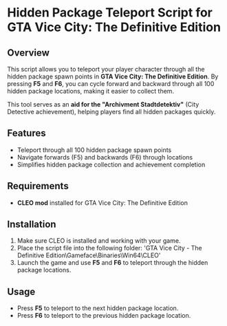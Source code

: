 # Hidden Package Teleport Script for GTA Vice City: The Definitive Edition

## Overview  
This script allows you to teleport your player character through all the hidden package spawn points in **GTA Vice City: The Definitive Edition**. By pressing **F5** and **F6**, you can cycle forward and backward through all 100 hidden package locations, making it easier to collect them.

This tool serves as an **aid for the "Archivment Stadtdetektiv"** (City Detective achievement), helping players find all hidden packages quickly.

## Features  
- Teleport through all 100 hidden package spawn points  
- Navigate forwards (F5) and backwards (F6) through locations  
- Simplifies hidden package collection and achievement completion

## Requirements  
- **CLEO mod** installed for GTA Vice City: The Definitive Edition

## Installation  
1. Make sure CLEO is installed and working with your game.  
2. Place the script file into the following folder:  'GTA Vice City - The Definitive Edition\Gameface\Binaries\Win64\CLEO'
3. Launch the game and use **F5** and **F6** to teleport through the hidden package locations.

## Usage  
- Press **F5** to teleport to the next hidden package location.  
- Press **F6** to teleport to the previous hidden package location.
